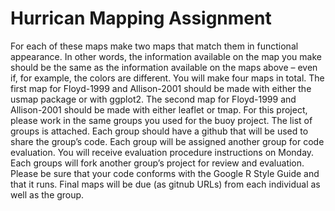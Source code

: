 # Hurrican Mapping Assignment

For each of these maps make two maps that match them in functional appearance. In other words, the
information available on the map you make should be the same as the information available on the maps
above – even if, for example, the colors are different. You will make four maps in total.
The first map for Floyd-1999 and Allison-2001 should be made with either the usmap
package or with ggplot2.
The second map for Floyd-1999 and Allison-2001 should be made with either leaflet or
tmap.
For this project, please work in the same groups you used for the buoy project. The list of groups is attached.
Each group should have a github that will be used to share the group’s code. Each group will be assigned
another group for code evaluation. You will receive evaluation procedure instructions on Monday. Each
groups will fork another group’s project for review and evaluation. Please be sure that your code conforms
with the Google R Style Guide and that it runs.
Final maps will be due (as gitnub URLs) from each individual as well as the group.
